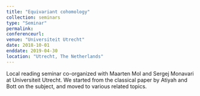 ```yaml
---
title: "Equivariant cohomology"
collection: seminars
type: "Seminar"
permalink: 
conferenceurl: 
venue: "Universiteit Utrecht"
date: 2018-10-01
enddate: 2019-04-30
location: "Utrecht, The Netherlands"
---
```


Local reading seminar co-organized with Maarten Mol and Sergej Monavari at Universiteit Utrecht. We started from the classical paper by Atiyah and Bott on the subject, and moved to various related topics. 
